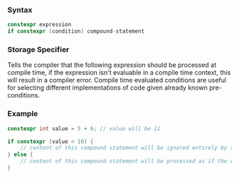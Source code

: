 ### Syntax
```c++
constexpr expression
if constexpr (condition) compound-statement
```
### Storage Specifier
Tells the compiler that the following expression should be processed at compile time, if the expression isn't evaluable in a compile time context, this will result in a compiler error. Compile time evaluated conditions are useful for selecting different implementations of code given already known pre-conditions. 
### Example
```c++
constexpr int value = 5 + 6; // value will be 11

if constexpr (value < 10) {
	// content of this compound statement will be ignored entirely by the compiler because value was >= 11, this is useful for selecting different implementations of code given already known pre-conditions because code which would otherwise potentially emit a compiler error can be skipped over.
} else {
	// content of this compound statement will be processed as if the condition was passed, the conditional if will be omitted in the generated code
}
```